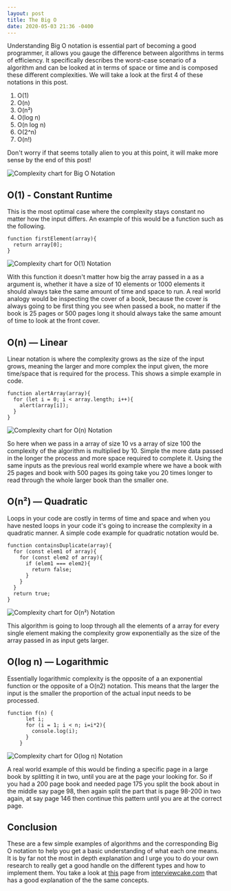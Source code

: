 ```yaml
---
layout: post
title: The Big O
date: 2020-05-03 21:36 -0400
---
```

Understanding Big O notation is essential part of becoming a good programmer, it allows you gauge the difference between algorithms in terms of efficiency.  It specifically describes the worst-case scenario of a algorithm and can be looked at in terms of space or time and is composed these different complexities.  We will take a look at the first 4 of these notations in this post.

  1. O(1)
  1. O(n)
  1. O(n²)
  1. O(log n)
  1. O(n log n)
  1. O(2^n)
  1. O(n!)

Don't worry if that seems totally alien to you at this point, it will make more sense by the end of this post!

<div class='text-center'>
  <img src='https://res.cloudinary.com/practicaldev/image/fetch/s--0mOYX8w0--/c_limit%2Cf_auto%2Cfl_progressive%2Cq_auto%2Cw_880/https://thepracticaldev.s3.amazonaws.com/i/r38ytuycnzi6hd8dnevh.png' alt='Complexity chart for Big O Notation'/>
</div>

## O(1) - Constant Runtime

This is the most optimal case where the complexity stays constant no matter how the input differs.  An example of this would be a function such as the following.

```
function firstElement(array){
  return array[0];
}
```

<div class='text-center'>
  <img src='https://miro.medium.com/max/525/0*4_--E4L-nmS9q6pV.png' alt='Complexity chart for O(1) Notation'/>
</div>


With this function it doesn't matter how big the array passed in a as a argument is, whether it have a size of 10 elements or 1000 elements it should always take the same amount of time and space to run. A real world analogy would be inspecting the cover of a book, because the cover is always going to be first thing you see when passed a book, no matter if the book is 25 pages or 500 pages long it should always take the same amount of time to look at the front cover.  

## O(n) — Linear

Linear notation is where the complexity grows as the size of the input grows, meaning the larger and more complex the input given, the more time/space that is required for the process.  This shows a simple example in code.
```
function alertArray(array){
  for (let i = 0; i < array.length; i++){
    alert(array[i]);
  }
}
```

<div class='text-center'>
  <img src='https://miro.medium.com/max/532/0*lDQoxedsGJgd-29G.png' alt='Complexity chart for O(n) Notation'/>
</div>

So here when we pass in a array of size 10 vs a array of size 100 the complexity of the algorithm is multiplied by 10.  Simple the more data passed in the longer the process and more space required to complete it.  Using the same inputs as the previous real world example where we have a book with 25 pages and book with 500 pages its going take you 20 times longer to read through the whole larger book than the smaller one.  

## O(n²) — Quadratic

Loops in your code are costly in terms of time and space and when you have nested loops in your code it's going to increase the complexity in a quadratic manner.  A simple code example for quadratic notation would be.
```
function containsDuplicate(array){
  for (const elem1 of array){
    for (const elem2 of array){
      if (elem1 === elem2){
        return false;
      }
    }
  }
  return true;
}
```

<div class='text-center'>
  <img src='https://miro.medium.com/max/539/0*gdRX9fOU3sSXlD_y.png' alt='Complexity chart for O(n²) Notation'/>
</div>


This algorithm is going to loop through all the elements of a array for every single element making the complexity grow exponentially as the size of the array passed in as input gets larger.   

## O(log n) — Logarithmic

Essentially logarithmic complexity is the opposite of a an exponential function or the opposite of a O(n2) notation.  This means that the larger the input is the smaller the proportion of the actual input needs to be processed.  

```
function f(n) {
      let i;
      for (i = 1; i < n; i=i*2){
        console.log(i);
      }
    }
```

<div class='text-center'>
  <img src='https://miro.medium.com/max/1066/0*zuD1NEM5d_Wcz-xo.png' alt='Complexity chart for O(log n) Notation'/>
</div>

A real world example of this would be finding a specific page in a large book by splitting it in two, until you are at the page your looking for.  So if you had a 200 page book and needed page 175 you split the book about in the middle say page 98, then again split the part that is page 98-200 in two again, at say page 146 then continue this pattern until you are at the correct page.


## Conclusion

These are a few simple examples of algorithms and the corresponding Big O notation to help you get a basic understanding of what each one means.  It is by far not the most in depth explanation and I urge you to do your own research to really get a good handle on the different types and how to implement them. You take a look at [this](https://www.interviewcake.com/article/java/big-o-notation-time-and-space-complexity) page from [interviewcake.com](https://www.interviewcake.com/) that has a good explanation of the the same concepts.
